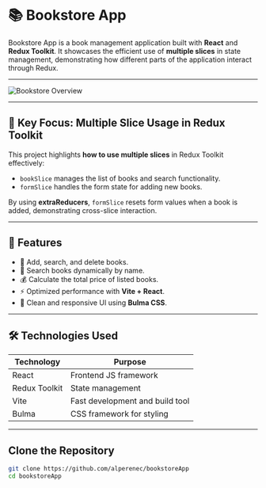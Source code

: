 # 📚 Bookstore App

Bookstore App is a book management application built with **React** and **Redux Toolkit**. It showcases the efficient use of **multiple slices** in state management, demonstrating how different parts of the application interact through Redux.

---

![Bookstore Overview](https://github.com/user-attachments/assets/7be67a0e-b937-4ff1-9465-fec46e8b6ab5)

---

## 🔑 Key Focus: Multiple Slice Usage in Redux Toolkit

This project highlights **how to use multiple slices** in Redux Toolkit effectively:

- `bookSlice` manages the list of books and search functionality.
- `formSlice` handles the form state for adding new books.

By using **extraReducers**, `formSlice` resets form values when a book is added, demonstrating cross-slice interaction.

---

## 🚀 Features


- 📖 Add, search, and delete books.
- 🔎 Search books dynamically by name.
- 💰 Calculate the total price of listed books.
- ⚡ Optimized performance with **Vite + React**.
- 🎨 Clean and responsive UI using **Bulma CSS**.



---

## 🛠️ Technologies Used

| Technology | Purpose |
|------------|---------|
| React | Frontend JS framework |
| Redux Toolkit | State management |
| Vite | Fast development and build tool |
| Bulma | CSS framework for styling |

---

## Clone the Repository

```bash
git clone https://github.com/alperenec/bookstoreApp
cd bookstoreApp
